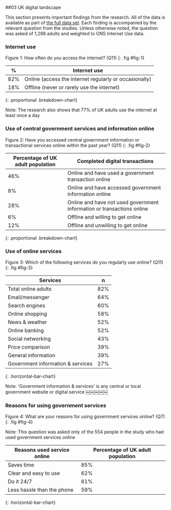 ##03 UK digital landscape

This section presents important findings from the research. All of the data is available as part of [the full data set](#data). Each finding is accompanied by the relevant question from the studies. Unless otherwise noted, the question was asked of 1,298 adults and weighted to ONS Internet Use data.

### Internet use

Figure 1: How often do you access the internet? (Q11)
{: .fig #fig-1}

%    | Internet use
---- | --------------------------------------------------------|
82%  | Online (access the internet regularly or occasionally)  | 
18%  | Offline (never or rarely use the internet)              |
{: .proportional .breakdown-chart}

Note: The research also shows that 77% of UK adults use the internet at least once a day


### Use of central government services and information online

Figure 2: Have you accessed central government information or transactional services online within the past year? (Q11)
{: .fig #fig-2}

| Percentage of UK adult population | Completed digital transactions            |
| --------------------------------- | ------------------------------------------|
| 46%  | Online and have used a government transaction online                   |
| 8%   | Online and have accessed government information online                 |
| 28%  | Online and have not used government information or transactions online |
| 6%   | Offline and willing to get online                                      |
| 12%  | Offline and unwilling to get online                                    |
{: .proportional .breakdown-chart}


### Use of online services

Figure 3: Which of the following services do you regularly use online? (Q11)
{: .fig #fig-3}

| Services                          | n    |
| --------------------------------- |------|
| Total online adults               | 82%  |
| Email/messenger                   | 64%  |
| Search engines                    | 60%  |
| Online shopping                   | 58%  |
| News & weather                    | 52%  |
| Online banking                    | 52%  |
| Social networking                 | 43%  |
| Price comparison                  | 39%  |
| General information               | 39%  |
| Government information & services | 27%  |
{: .horizontal-bar-chart}


Note: 'Government information & services' is any central or local government website or digital service
￼￼￼￼￼

### Reasons for using government services

Figure 4: What are your reasons for using government services online? (Q7)
{: .fig #fig-4}

Note: This question was asked only of the 554 people in the study who had used government services online


| Reasons used service online | Percentage of UK adult population   |
| --------------------------------- | ----------------------------- |
| Saves time                        | 85%                           |
| Clear and easy to use             | 62%                           |
| Do it 24/7                        | 61%                           |
| Less hassle than the phone        | 59%                           |
{: .horizontal-bar-chart}


